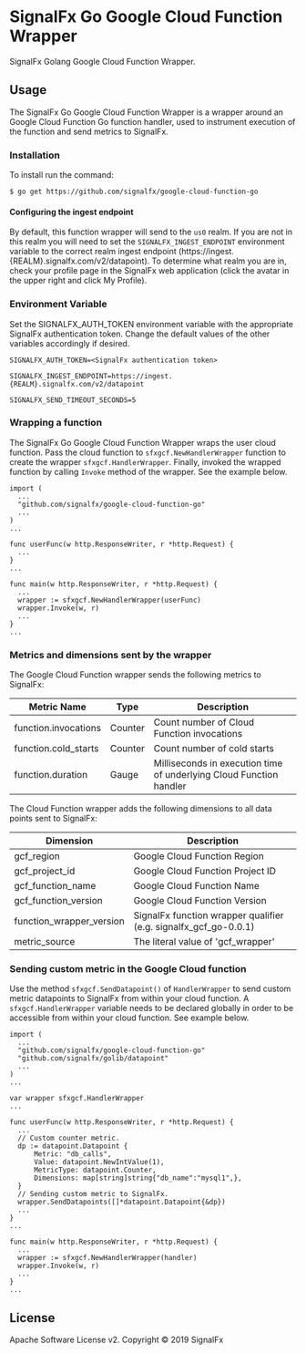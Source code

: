 # SignalFx Go Google Cloud Function Wrapper
SignalFx Golang Google Cloud Function Wrapper.

## Usage
The SignalFx Go Google Cloud Function Wrapper is a wrapper around an Google
Cloud Function Go function handler, used to instrument execution of the function
and send metrics to SignalFx.

### Installation
To install run the command:

`$ go get https://github.com/signalfx/google-cloud-function-go`

#### Configuring the ingest endpoint

By default, this function wrapper will send to the `us0` realm. If you are
not in this realm you will need to set the `SIGNALFX_INGEST_ENDPOINT` environment
variable to the correct realm ingest endpoint (https://ingest.{REALM}.signalfx.com/v2/datapoint).
To determine what realm you are in, check your profile page in the SignalFx
web application (click the avatar in the upper right and click My Profile).

### Environment Variable
Set the SIGNALFX_AUTH_TOKEN environment variable with the appropriate SignalFx
authentication token. Change the default values of the other variables
accordingly if desired.

`SIGNALFX_AUTH_TOKEN=<SignalFx authentication token>`

`SIGNALFX_INGEST_ENDPOINT=https://ingest.{REALM}.signalfx.com/v2/datapoint`

`SIGNALFX_SEND_TIMEOUT_SECONDS=5`

### Wrapping a function
The SignalFx Go Google Cloud Function Wrapper wraps the user cloud function.
Pass the cloud function to `sfxgcf.NewHandlerWrapper` function to create the
wrapper `sfxgcf.HandlerWrapper`. Finally, invoked the wrapped function by
calling `Invoke` method of the wrapper. See the example below.

```
import (
  ...
  "github.com/signalfx/google-cloud-function-go"
  ...
)
...

func userFunc(w http.ResponseWriter, r *http.Request) {
  ...  
}
...

func main(w http.ResponseWriter, r *http.Request) {
  ...
  wrapper := sfxgcf.NewHandlerWrapper(userFunc)
  wrapper.Invoke(w, r)
  ...
}
...
```

### Metrics and dimensions sent by the wrapper
The Google Cloud Function wrapper sends the following metrics to SignalFx:

| Metric Name  | Type | Description |
| ------------- | ------------- | ---|
| function.invocations  | Counter  | Count number of Cloud Function invocations|
| function.cold_starts  | Counter  | Count number of cold starts|
| function.duration  | Gauge  | Milliseconds in execution time of underlying Cloud Function handler|

The Cloud Function wrapper adds the following dimensions to all data points sent to SignalFx:

| Dimension | Description |
| ------------- | ---|
| gcf_region  | Google Cloud Function Region  |
| gcf_project_id | Google Cloud Function Project ID  |
| gcf_function_name  | Google Cloud Function Name |
| gcf_function_version  | Google Cloud Function Version |=
| function_wrapper_version  | SignalFx function wrapper qualifier (e.g. signalfx_gcf_go-0.0.1) |
| metric_source | The literal value of 'gcf_wrapper' |


### Sending custom metric in the Google Cloud function
Use the method `sfxgcf.SendDatapoint()` of `HandlerWrapper` to send custom metric
datapoints to SignalFx from within your cloud function. A `sfxgcf.HandlerWrapper`
variable needs to be declared globally in order to be accessible from within
your cloud function. See example below.

```
import (
  ...
  "github.com/signalfx/google-cloud-function-go"
  "github.com/signalfx/golib/datapoint"
  ...
)
...

var wrapper sfxgcf.HandlerWrapper
...

func userFunc(w http.ResponseWriter, r *http.Request) {
  ...
  // Custom counter metric.
  dp := datapoint.Datapoint {
      Metric: "db_calls",
      Value: datapoint.NewIntValue(1),
      MetricType: datapoint.Counter,
      Dimensions: map[string]string{"db_name":"mysql1",},
  }
  // Sending custom metric to SignalFx.
  wrapper.SendDatapoints([]*datapoint.Datapoint{&dp})
  ...
}
...

func main(w http.ResponseWriter, r *http.Request) {
  ...
  wrapper := sfxgcf.NewHandlerWrapper(handler)
  wrapper.Invoke(w, r)
  ...
}
...
```

## License

Apache Software License v2. Copyright © 2019 SignalFx
